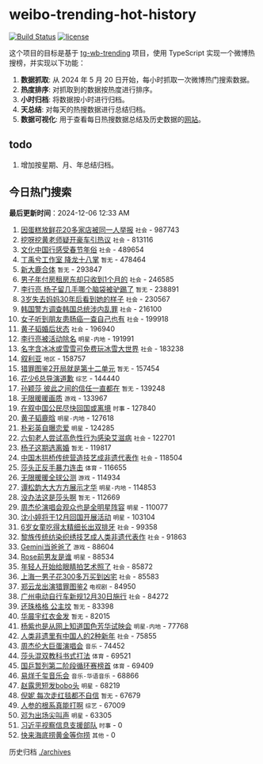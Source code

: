 # weibo-trending-hot-history

[![Build Status](https://github.com/lxw15337674/weibo-trending-hot-history/actions/workflows/nodejs.yml/badge.svg)](https://github.com/lxw15337674/weibo-trending-hot-history/actions)
[![license](https://img.shields.io/github/license/lxw15337674/weibo-trending-hot-history)](https://github.com/lxw15337674/weibo-trending-hot-history/blob/master/LICENSE)


这个项目的目标是基于 [tg-wb-trending](https://github.com/xiadd/tg-wb-trending) 项目，使用 TypeScript 实现一个微博热搜榜，并实现以下功能：

1. **数据抓取**: 从 2024 年 5 月 20 日开始，每小时抓取一次微博热门搜索数据。
2. **热度排序**: 对抓取到的数据按热度进行排序。
3. **小时归档**: 将数据按小时进行归档。
4. **天总结**: 对每天的热搜数据进行总结归档。
5. **数据可视化**: 用于查看每日热搜数据总结及历史数据的[网站](https://weibo-trending-hot-history.vercel.app/)。

## todo

1. 增加按星期、月、年总结归档。



## 今日热门搜索
































































































































































































































































































































































































































































































































































































































































































































































































































































































































































































































































































































































































































































































































































































































































































































































































































































































































































































































































































































































































































































































































































































































































































































































































































































































































































































































































































































































































































































































































































































































































































































































































































































































































































































































































































































































































































































































































































































































































































































































































































































































































































































































































































































































































































































































































































































































































































<!-- BEGIN -->

**最后更新时间**：2024-12-06 12:33 AM
1. [因蛋糕放鲜花20多家店被同一人举报](https://m.weibo.cn/search?containerid=100103type%3D1%26t%3D10%26q%3D%23%E5%9B%A0%E8%9B%8B%E7%B3%95%E6%94%BE%E9%B2%9C%E8%8A%B120%E5%A4%9A%E5%AE%B6%E5%BA%97%E8%A2%AB%E5%90%8C%E4%B8%80%E4%BA%BA%E4%B8%BE%E6%8A%A5%23&stream_entry_id=31&isnewpage=1&extparam=seat%3D1%26filter_type%3Drealtimehot%26dgr%3D0%26c_type%3D31%26pos%3D0%26cate%3D5001%26q%3D%2523%25E5%259B%25A0%25E8%259B%258B%25E7%25B3%2595%25E6%2594%25BE%25E9%25B2%259C%25E8%258A%25B120%25E5%25A4%259A%25E5%25AE%25B6%25E5%25BA%2597%25E8%25A2%25AB%25E5%2590%258C%25E4%25B8%2580%25E4%25BA%25BA%25E4%25B8%25BE%25E6%258A%25A5%2523%26realpos%3D1%26stream_entry_id%3D31%26band_rank%3D1%26lcate%3D5001%26flag%3D1%26display_time%3D1733416388%26pre_seqid%3D173341638870800570103) `社会` - 987743
2. [挖呀挖黄老师疑开豪车引热议](https://m.weibo.cn/search?containerid=100103type%3D1%26t%3D10%26q%3D%23%E6%8C%96%E5%91%80%E6%8C%96%E9%BB%84%E8%80%81%E5%B8%88%E7%96%91%E5%BC%80%E8%B1%AA%E8%BD%A6%E5%BC%95%E7%83%AD%E8%AE%AE%23&stream_entry_id=31&isnewpage=1&extparam=seat%3D1%26filter_type%3Drealtimehot%26dgr%3D0%26c_type%3D31%26pos%3D1%26cate%3D5001%26q%3D%2523%25E6%258C%2596%25E5%2591%2580%25E6%258C%2596%25E9%25BB%2584%25E8%2580%2581%25E5%25B8%2588%25E7%2596%2591%25E5%25BC%2580%25E8%25B1%25AA%25E8%25BD%25A6%25E5%25BC%2595%25E7%2583%25AD%25E8%25AE%25AE%2523%26realpos%3D2%26stream_entry_id%3D31%26band_rank%3D2%26lcate%3D5001%26flag%3D2%26display_time%3D1733416388%26pre_seqid%3D173341638870800570103) `社会` - 813116
3. [文化中国行感受春节年俗](https://m.weibo.cn/search?containerid=100103type%3D1%26t%3D10%26q%3D%23%E6%96%87%E5%8C%96%E4%B8%AD%E5%9B%BD%E8%A1%8C%E6%84%9F%E5%8F%97%E6%98%A5%E8%8A%82%E5%B9%B4%E4%BF%97%23&stream_entry_id=31&isnewpage=1&extparam=seat%3D1%26filter_type%3Drealtimehot%26dgr%3D0%26c_type%3D31%26pos%3D2%26cate%3D5001%26q%3D%2523%25E6%2596%2587%25E5%258C%2596%25E4%25B8%25AD%25E5%259B%25BD%25E8%25A1%258C%25E6%2584%259F%25E5%258F%2597%25E6%2598%25A5%25E8%258A%2582%25E5%25B9%25B4%25E4%25BF%2597%2523%26realpos%3D3%26stream_entry_id%3D31%26band_rank%3D3%26lcate%3D5001%26flag%3D0%26display_time%3D1733416388%26pre_seqid%3D173341638870800570103) `社会` - 489654
4. [丁禹兮工作室 降龙十八掌](https://m.weibo.cn/search?containerid=100103type%3D1%26t%3D10%26q%3D%E4%B8%81%E7%A6%B9%E5%85%AE%E5%B7%A5%E4%BD%9C%E5%AE%A4+%E9%99%8D%E9%BE%99%E5%8D%81%E5%85%AB%E6%8E%8C&stream_entry_id=31&isnewpage=1&extparam=seat%3D1%26filter_type%3Drealtimehot%26dgr%3D0%26c_type%3D31%26pos%3D3%26cate%3D5001%26q%3D%25E4%25B8%2581%25E7%25A6%25B9%25E5%2585%25AE%25E5%25B7%25A5%25E4%25BD%259C%25E5%25AE%25A4%2520%25E9%2599%258D%25E9%25BE%2599%25E5%258D%2581%25E5%2585%25AB%25E6%258E%258C%26realpos%3D4%26stream_entry_id%3D31%26band_rank%3D4%26lcate%3D5001%26flag%3D1%26display_time%3D1733416388%26pre_seqid%3D173341638870800570103) `暂无` - 478464
5. [新大鹿合体](https://m.weibo.cn/search?containerid=100103type%3D1%26t%3D10%26q%3D%E6%96%B0%E5%A4%A7%E9%B9%BF%E5%90%88%E4%BD%93&stream_entry_id=31&isnewpage=1&extparam=seat%3D1%26filter_type%3Drealtimehot%26dgr%3D0%26c_type%3D31%26pos%3D4%26cate%3D5001%26q%3D%25E6%2596%25B0%25E5%25A4%25A7%25E9%25B9%25BF%25E5%2590%2588%25E4%25BD%2593%26realpos%3D5%26stream_entry_id%3D31%26band_rank%3D5%26lcate%3D5001%26flag%3D2%26display_time%3D1733416388%26pre_seqid%3D173341638870800570103) `暂无` - 293847
6. [男子年付房租房东却只收到1个月的](https://m.weibo.cn/search?containerid=100103type%3D1%26t%3D10%26q%3D%23%E7%94%B7%E5%AD%90%E5%B9%B4%E4%BB%98%E6%88%BF%E7%A7%9F%E6%88%BF%E4%B8%9C%E5%8D%B4%E5%8F%AA%E6%94%B6%E5%88%B01%E4%B8%AA%E6%9C%88%E7%9A%84%23&stream_entry_id=31&isnewpage=1&extparam=seat%3D1%26filter_type%3Drealtimehot%26dgr%3D0%26c_type%3D31%26pos%3D5%26cate%3D5001%26q%3D%2523%25E7%2594%25B7%25E5%25AD%2590%25E5%25B9%25B4%25E4%25BB%2598%25E6%2588%25BF%25E7%25A7%259F%25E6%2588%25BF%25E4%25B8%259C%25E5%258D%25B4%25E5%258F%25AA%25E6%2594%25B6%25E5%2588%25B01%25E4%25B8%25AA%25E6%259C%2588%25E7%259A%2584%2523%26realpos%3D6%26stream_entry_id%3D31%26band_rank%3D6%26lcate%3D5001%26flag%3D0%26display_time%3D1733416388%26pre_seqid%3D173341638870800570103) `社会` - 246585
7. [李行亮 杨子留几手哪个脑袋被驴踢了](https://m.weibo.cn/search?containerid=100103type%3D1%26t%3D10%26q%3D%E6%9D%8E%E8%A1%8C%E4%BA%AE+%E6%9D%A8%E5%AD%90%E7%95%99%E5%87%A0%E6%89%8B%E5%93%AA%E4%B8%AA%E8%84%91%E8%A2%8B%E8%A2%AB%E9%A9%B4%E8%B8%A2%E4%BA%86&stream_entry_id=31&isnewpage=1&extparam=seat%3D1%26filter_type%3Drealtimehot%26dgr%3D0%26c_type%3D31%26pos%3D7%26cate%3D5001%26q%3D%25E6%259D%258E%25E8%25A1%258C%25E4%25BA%25AE%2520%25E6%259D%25A8%25E5%25AD%2590%25E7%2595%2599%25E5%2587%25A0%25E6%2589%258B%25E5%2593%25AA%25E4%25B8%25AA%25E8%2584%2591%25E8%25A2%258B%25E8%25A2%25AB%25E9%25A9%25B4%25E8%25B8%25A2%25E4%25BA%2586%26realpos%3D7%26stream_entry_id%3D31%26band_rank%3D7%26lcate%3D5001%26flag%3D0%26display_time%3D1733416388%26pre_seqid%3D173341638870800570103) `暂无` - 238891
8. [3岁失去妈妈30年后看到她的样子](https://m.weibo.cn/search?containerid=100103type%3D1%26t%3D10%26q%3D%233%E5%B2%81%E5%A4%B1%E5%8E%BB%E5%A6%88%E5%A6%8830%E5%B9%B4%E5%90%8E%E7%9C%8B%E5%88%B0%E5%A5%B9%E7%9A%84%E6%A0%B7%E5%AD%90%23&stream_entry_id=31&isnewpage=1&extparam=seat%3D1%26filter_type%3Drealtimehot%26dgr%3D0%26c_type%3D31%26pos%3D8%26cate%3D5001%26q%3D%25233%25E5%25B2%2581%25E5%25A4%25B1%25E5%258E%25BB%25E5%25A6%2588%25E5%25A6%258830%25E5%25B9%25B4%25E5%2590%258E%25E7%259C%258B%25E5%2588%25B0%25E5%25A5%25B9%25E7%259A%2584%25E6%25A0%25B7%25E5%25AD%2590%2523%26realpos%3D8%26stream_entry_id%3D31%26band_rank%3D8%26lcate%3D5001%26flag%3D32768%26display_time%3D1733416388%26pre_seqid%3D173341638870800570103) `社会` - 230567
9. [韩国警方调查韩国总统涉内乱罪](https://m.weibo.cn/search?containerid=100103type%3D1%26t%3D10%26q%3D%23%E9%9F%A9%E5%9B%BD%E8%AD%A6%E6%96%B9%E8%B0%83%E6%9F%A5%E9%9F%A9%E5%9B%BD%E6%80%BB%E7%BB%9F%E6%B6%89%E5%86%85%E4%B9%B1%E7%BD%AA%23&stream_entry_id=31&isnewpage=1&extparam=seat%3D1%26filter_type%3Drealtimehot%26dgr%3D0%26c_type%3D31%26pos%3D9%26cate%3D5001%26q%3D%2523%25E9%259F%25A9%25E5%259B%25BD%25E8%25AD%25A6%25E6%2596%25B9%25E8%25B0%2583%25E6%259F%25A5%25E9%259F%25A9%25E5%259B%25BD%25E6%2580%25BB%25E7%25BB%259F%25E6%25B6%2589%25E5%2586%2585%25E4%25B9%25B1%25E7%25BD%25AA%2523%26realpos%3D9%26stream_entry_id%3D31%26band_rank%3D9%26lcate%3D5001%26flag%3D1%26display_time%3D1733416388%26pre_seqid%3D173341638870800570103) `社会` - 216100
10. [女子听到朋友患肠癌一查自己也有](https://m.weibo.cn/search?containerid=100103type%3D1%26t%3D10%26q%3D%23%E5%A5%B3%E5%AD%90%E5%90%AC%E5%88%B0%E6%9C%8B%E5%8F%8B%E6%82%A3%E8%82%A0%E7%99%8C%E4%B8%80%E6%9F%A5%E8%87%AA%E5%B7%B1%E4%B9%9F%E6%9C%89%23&stream_entry_id=31&isnewpage=1&extparam=seat%3D1%26filter_type%3Drealtimehot%26dgr%3D0%26c_type%3D31%26pos%3D10%26cate%3D5001%26q%3D%2523%25E5%25A5%25B3%25E5%25AD%2590%25E5%2590%25AC%25E5%2588%25B0%25E6%259C%258B%25E5%258F%258B%25E6%2582%25A3%25E8%2582%25A0%25E7%2599%258C%25E4%25B8%2580%25E6%259F%25A5%25E8%2587%25AA%25E5%25B7%25B1%25E4%25B9%259F%25E6%259C%2589%2523%26realpos%3D10%26stream_entry_id%3D31%26band_rank%3D10%26lcate%3D5001%26flag%3D0%26display_time%3D1733416388%26pre_seqid%3D173341638870800570103) `社会` - 199918
11. [黄子韬婚后状态](https://m.weibo.cn/search?containerid=100103type%3D1%26t%3D10%26q%3D%23%E9%BB%84%E5%AD%90%E9%9F%AC%E5%A9%9A%E5%90%8E%E7%8A%B6%E6%80%81%23&stream_entry_id=31&isnewpage=1&extparam=seat%3D1%26filter_type%3Drealtimehot%26dgr%3D0%26c_type%3D31%26pos%3D11%26cate%3D5001%26q%3D%2523%25E9%25BB%2584%25E5%25AD%2590%25E9%259F%25AC%25E5%25A9%259A%25E5%2590%258E%25E7%258A%25B6%25E6%2580%2581%2523%26realpos%3D11%26stream_entry_id%3D31%26band_rank%3D11%26lcate%3D5001%26flag%3D2%26display_time%3D1733416388%26pre_seqid%3D173341638870800570103) `社会` - 196940
12. [李行亮被活动除名](https://m.weibo.cn/search?containerid=100103type%3D1%26t%3D10%26q%3D%23%E6%9D%8E%E8%A1%8C%E4%BA%AE%E8%A2%AB%E6%B4%BB%E5%8A%A8%E9%99%A4%E5%90%8D%23&stream_entry_id=31&isnewpage=1&extparam=seat%3D1%26filter_type%3Drealtimehot%26dgr%3D0%26c_type%3D31%26pos%3D12%26cate%3D5001%26q%3D%2523%25E6%259D%258E%25E8%25A1%258C%25E4%25BA%25AE%25E8%25A2%25AB%25E6%25B4%25BB%25E5%258A%25A8%25E9%2599%25A4%25E5%2590%258D%2523%26realpos%3D12%26stream_entry_id%3D31%26band_rank%3D12%26lcate%3D5001%26flag%3D0%26display_time%3D1733416388%26pre_seqid%3D173341638870800570103) `明星-内地` - 191991
13. [名字含冰冰或雪雪可免费玩冰雪大世界](https://m.weibo.cn/search?containerid=100103type%3D1%26t%3D10%26q%3D%23%E5%90%8D%E5%AD%97%E5%90%AB%E5%86%B0%E5%86%B0%E6%88%96%E9%9B%AA%E9%9B%AA%E5%8F%AF%E5%85%8D%E8%B4%B9%E7%8E%A9%E5%86%B0%E9%9B%AA%E5%A4%A7%E4%B8%96%E7%95%8C%23&stream_entry_id=31&isnewpage=1&extparam=seat%3D1%26filter_type%3Drealtimehot%26dgr%3D0%26c_type%3D31%26pos%3D13%26cate%3D5001%26q%3D%2523%25E5%2590%258D%25E5%25AD%2597%25E5%2590%25AB%25E5%2586%25B0%25E5%2586%25B0%25E6%2588%2596%25E9%259B%25AA%25E9%259B%25AA%25E5%258F%25AF%25E5%2585%258D%25E8%25B4%25B9%25E7%258E%25A9%25E5%2586%25B0%25E9%259B%25AA%25E5%25A4%25A7%25E4%25B8%2596%25E7%2595%258C%2523%26realpos%3D13%26stream_entry_id%3D31%26band_rank%3D13%26lcate%3D5001%26flag%3D0%26display_time%3D1733416388%26pre_seqid%3D173341638870800570103) `社会` - 183238
14. [叙利亚](https://m.weibo.cn/search?containerid=100103type%3D1%26t%3D10%26q%3D%E5%8F%99%E5%88%A9%E4%BA%9A&stream_entry_id=31&isnewpage=1&extparam=seat%3D1%26filter_type%3Drealtimehot%26dgr%3D0%26c_type%3D31%26pos%3D14%26cate%3D5001%26q%3D%25E5%258F%2599%25E5%2588%25A9%25E4%25BA%259A%26realpos%3D14%26stream_entry_id%3D31%26band_rank%3D14%26lcate%3D5001%26flag%3D0%26display_time%3D1733416388%26pre_seqid%3D173341638870800570103) `地区` - 158757
15. [猎罪图鉴2开局就是第十二单元](https://m.weibo.cn/search?containerid=100103type%3D1%26t%3D10%26q%3D%E7%8C%8E%E7%BD%AA%E5%9B%BE%E9%89%B42%E5%BC%80%E5%B1%80%E5%B0%B1%E6%98%AF%E7%AC%AC%E5%8D%81%E4%BA%8C%E5%8D%95%E5%85%83&stream_entry_id=31&isnewpage=1&extparam=seat%3D1%26filter_type%3Drealtimehot%26dgr%3D0%26c_type%3D31%26pos%3D15%26cate%3D5001%26q%3D%25E7%258C%258E%25E7%25BD%25AA%25E5%259B%25BE%25E9%2589%25B42%25E5%25BC%2580%25E5%25B1%2580%25E5%25B0%25B1%25E6%2598%25AF%25E7%25AC%25AC%25E5%258D%2581%25E4%25BA%258C%25E5%258D%2595%25E5%2585%2583%26realpos%3D15%26stream_entry_id%3D31%26band_rank%3D15%26lcate%3D5001%26flag%3D0%26display_time%3D1733416388%26pre_seqid%3D173341638870800570103) `暂无` - 157454
16. [花少6总导演道歉](https://m.weibo.cn/search?containerid=100103type%3D1%26t%3D10%26q%3D%23%E8%8A%B1%E5%B0%916%E6%80%BB%E5%AF%BC%E6%BC%94%E9%81%93%E6%AD%89%23&stream_entry_id=31&isnewpage=1&extparam=seat%3D1%26filter_type%3Drealtimehot%26dgr%3D0%26c_type%3D31%26pos%3D16%26cate%3D5001%26q%3D%2523%25E8%258A%25B1%25E5%25B0%25916%25E6%2580%25BB%25E5%25AF%25BC%25E6%25BC%2594%25E9%2581%2593%25E6%25AD%2589%2523%26realpos%3D16%26stream_entry_id%3D31%26band_rank%3D16%26lcate%3D5001%26flag%3D0%26display_time%3D1733416388%26pre_seqid%3D173341638870800570103) `综艺` - 144440
17. [孙颖莎 彼此之间的信任一直都在](https://m.weibo.cn/search?containerid=100103type%3D1%26t%3D10%26q%3D%E5%AD%99%E9%A2%96%E8%8E%8E+%E5%BD%BC%E6%AD%A4%E4%B9%8B%E9%97%B4%E7%9A%84%E4%BF%A1%E4%BB%BB%E4%B8%80%E7%9B%B4%E9%83%BD%E5%9C%A8&stream_entry_id=31&isnewpage=1&extparam=seat%3D1%26filter_type%3Drealtimehot%26dgr%3D0%26c_type%3D31%26pos%3D17%26cate%3D5001%26q%3D%25E5%25AD%2599%25E9%25A2%2596%25E8%258E%258E%2520%25E5%25BD%25BC%25E6%25AD%25A4%25E4%25B9%258B%25E9%2597%25B4%25E7%259A%2584%25E4%25BF%25A1%25E4%25BB%25BB%25E4%25B8%2580%25E7%259B%25B4%25E9%2583%25BD%25E5%259C%25A8%26realpos%3D17%26stream_entry_id%3D31%26band_rank%3D17%26lcate%3D5001%26flag%3D0%26display_time%3D1733416388%26pre_seqid%3D173341638870800570103) `暂无` - 139248
18. [无限暖暖画质](https://m.weibo.cn/search?containerid=100103type%3D1%26t%3D10%26q%3D%23%E6%97%A0%E9%99%90%E6%9A%96%E6%9A%96%E7%94%BB%E8%B4%A8%23&stream_entry_id=31&isnewpage=1&extparam=seat%3D1%26filter_type%3Drealtimehot%26dgr%3D0%26c_type%3D31%26pos%3D18%26cate%3D5001%26q%3D%2523%25E6%2597%25A0%25E9%2599%2590%25E6%259A%2596%25E6%259A%2596%25E7%2594%25BB%25E8%25B4%25A8%2523%26realpos%3D18%26stream_entry_id%3D31%26band_rank%3D18%26lcate%3D5001%26flag%3D0%26display_time%3D1733416388%26pre_seqid%3D173341638870800570103) `游戏` - 133967
19. [在叙中国公民尽快回国或离境](https://m.weibo.cn/search?containerid=100103type%3D1%26t%3D10%26q%3D%23%E5%9C%A8%E5%8F%99%E4%B8%AD%E5%9B%BD%E5%85%AC%E6%B0%91%E5%B0%BD%E5%BF%AB%E5%9B%9E%E5%9B%BD%E6%88%96%E7%A6%BB%E5%A2%83%23&stream_entry_id=31&isnewpage=1&extparam=seat%3D1%26filter_type%3Drealtimehot%26dgr%3D0%26c_type%3D31%26pos%3D19%26cate%3D5001%26q%3D%2523%25E5%259C%25A8%25E5%258F%2599%25E4%25B8%25AD%25E5%259B%25BD%25E5%2585%25AC%25E6%25B0%2591%25E5%25B0%25BD%25E5%25BF%25AB%25E5%259B%259E%25E5%259B%25BD%25E6%2588%2596%25E7%25A6%25BB%25E5%25A2%2583%2523%26realpos%3D19%26stream_entry_id%3D31%26band_rank%3D19%26lcate%3D5001%26flag%3D0%26display_time%3D1733416388%26pre_seqid%3D173341638870800570103) `时事` - 127840
20. [黄子韬鹿晗](https://m.weibo.cn/search?containerid=100103type%3D1%26t%3D10%26q%3D%E9%BB%84%E5%AD%90%E9%9F%AC%E9%B9%BF%E6%99%97&stream_entry_id=31&isnewpage=1&extparam=seat%3D1%26filter_type%3Drealtimehot%26dgr%3D0%26c_type%3D31%26pos%3D20%26cate%3D5001%26q%3D%25E9%25BB%2584%25E5%25AD%2590%25E9%259F%25AC%25E9%25B9%25BF%25E6%2599%2597%26realpos%3D20%26stream_entry_id%3D31%26band_rank%3D20%26lcate%3D5001%26flag%3D1%26display_time%3D1733416388%26pre_seqid%3D173341638870800570103) `明星-内地` - 127618
21. [朴彩英自曝恋爱](https://m.weibo.cn/search?containerid=100103type%3D1%26t%3D10%26q%3D%23%E6%9C%B4%E5%BD%A9%E8%8B%B1%E8%87%AA%E6%9B%9D%E6%81%8B%E7%88%B1%23&stream_entry_id=31&isnewpage=1&extparam=seat%3D1%26filter_type%3Drealtimehot%26dgr%3D0%26c_type%3D31%26pos%3D21%26cate%3D5001%26q%3D%2523%25E6%259C%25B4%25E5%25BD%25A9%25E8%258B%25B1%25E8%2587%25AA%25E6%259B%259D%25E6%2581%258B%25E7%2588%25B1%2523%26realpos%3D21%26stream_entry_id%3D31%26band_rank%3D21%26lcate%3D5001%26flag%3D2%26display_time%3D1733416388%26pre_seqid%3D173341638870800570103) `明星` - 124285
22. [六旬老人尝试高危性行为感染艾滋病](https://m.weibo.cn/search?containerid=100103type%3D1%26t%3D10%26q%3D%23%E5%85%AD%E6%97%AC%E8%80%81%E4%BA%BA%E5%B0%9D%E8%AF%95%E9%AB%98%E5%8D%B1%E6%80%A7%E8%A1%8C%E4%B8%BA%E6%84%9F%E6%9F%93%E8%89%BE%E6%BB%8B%E7%97%85%23&stream_entry_id=31&isnewpage=1&extparam=seat%3D1%26filter_type%3Drealtimehot%26dgr%3D0%26c_type%3D31%26pos%3D22%26cate%3D5001%26q%3D%2523%25E5%2585%25AD%25E6%2597%25AC%25E8%2580%2581%25E4%25BA%25BA%25E5%25B0%259D%25E8%25AF%2595%25E9%25AB%2598%25E5%258D%25B1%25E6%2580%25A7%25E8%25A1%258C%25E4%25B8%25BA%25E6%2584%259F%25E6%259F%2593%25E8%2589%25BE%25E6%25BB%258B%25E7%2597%2585%2523%26realpos%3D22%26stream_entry_id%3D31%26band_rank%3D22%26lcate%3D5001%26flag%3D0%26display_time%3D1733416388%26pre_seqid%3D173341638870800570103) `社会` - 122701
23. [杨子这期选离婚](https://m.weibo.cn/search?containerid=100103type%3D1%26t%3D10%26q%3D%E6%9D%A8%E5%AD%90%E8%BF%99%E6%9C%9F%E9%80%89%E7%A6%BB%E5%A9%9A&stream_entry_id=31&isnewpage=1&extparam=seat%3D1%26filter_type%3Drealtimehot%26dgr%3D0%26c_type%3D31%26pos%3D23%26cate%3D5001%26q%3D%25E6%259D%25A8%25E5%25AD%2590%25E8%25BF%2599%25E6%259C%259F%25E9%2580%2589%25E7%25A6%25BB%25E5%25A9%259A%26realpos%3D23%26stream_entry_id%3D31%26band_rank%3D23%26lcate%3D5001%26flag%3D0%26display_time%3D1733416388%26pre_seqid%3D173341638870800570103) `暂无` - 119817
24. [中国木拱桥传统营造技艺成非遗代表作](https://m.weibo.cn/search?containerid=100103type%3D1%26t%3D10%26q%3D%23%E4%B8%AD%E5%9B%BD%E6%9C%A8%E6%8B%B1%E6%A1%A5%E4%BC%A0%E7%BB%9F%E8%90%A5%E9%80%A0%E6%8A%80%E8%89%BA%E6%88%90%E9%9D%9E%E9%81%97%E4%BB%A3%E8%A1%A8%E4%BD%9C%23&stream_entry_id=31&isnewpage=1&extparam=seat%3D1%26filter_type%3Drealtimehot%26dgr%3D0%26c_type%3D31%26pos%3D24%26cate%3D5001%26q%3D%2523%25E4%25B8%25AD%25E5%259B%25BD%25E6%259C%25A8%25E6%258B%25B1%25E6%25A1%25A5%25E4%25BC%25A0%25E7%25BB%259F%25E8%2590%25A5%25E9%2580%25A0%25E6%258A%2580%25E8%2589%25BA%25E6%2588%2590%25E9%259D%259E%25E9%2581%2597%25E4%25BB%25A3%25E8%25A1%25A8%25E4%25BD%259C%2523%26realpos%3D24%26stream_entry_id%3D31%26band_rank%3D24%26lcate%3D5001%26flag%3D1%26display_time%3D1733416388%26pre_seqid%3D173341638870800570103) `社会` - 118504
25. [莎头正反手暴力连击](https://m.weibo.cn/search?containerid=100103type%3D1%26t%3D10%26q%3D%23%E8%8E%8E%E5%A4%B4%E6%AD%A3%E5%8F%8D%E6%89%8B%E6%9A%B4%E5%8A%9B%E8%BF%9E%E5%87%BB%23&stream_entry_id=31&isnewpage=1&extparam=seat%3D1%26filter_type%3Drealtimehot%26dgr%3D0%26c_type%3D31%26pos%3D25%26cate%3D5001%26q%3D%2523%25E8%258E%258E%25E5%25A4%25B4%25E6%25AD%25A3%25E5%258F%258D%25E6%2589%258B%25E6%259A%25B4%25E5%258A%259B%25E8%25BF%259E%25E5%2587%25BB%2523%26realpos%3D25%26stream_entry_id%3D31%26band_rank%3D25%26lcate%3D5001%26flag%3D1%26display_time%3D1733416388%26pre_seqid%3D173341638870800570103) `体育` - 116655
26. [无限暖暖全球公测](https://m.weibo.cn/search?containerid=100103type%3D1%26t%3D10%26q%3D%23%E6%97%A0%E9%99%90%E6%9A%96%E6%9A%96%E5%85%A8%E7%90%83%E5%85%AC%E6%B5%8B%23&stream_entry_id=31&isnewpage=1&extparam=seat%3D1%26filter_type%3Drealtimehot%26dgr%3D0%26c_type%3D31%26pos%3D26%26cate%3D5001%26q%3D%2523%25E6%2597%25A0%25E9%2599%2590%25E6%259A%2596%25E6%259A%2596%25E5%2585%25A8%25E7%2590%2583%25E5%2585%25AC%25E6%25B5%258B%2523%26realpos%3D26%26stream_entry_id%3D31%26band_rank%3D26%26lcate%3D5001%26flag%3D0%26display_time%3D1733416388%26pre_seqid%3D173341638870800570103) `游戏` - 114934
27. [谭松韵大大方方展示才华](https://m.weibo.cn/search?containerid=100103type%3D1%26t%3D10%26q%3D%23%E8%B0%AD%E6%9D%BE%E9%9F%B5%E5%A4%A7%E5%A4%A7%E6%96%B9%E6%96%B9%E5%B1%95%E7%A4%BA%E6%89%8D%E5%8D%8E%23&stream_entry_id=31&isnewpage=1&extparam=seat%3D1%26filter_type%3Drealtimehot%26dgr%3D0%26c_type%3D31%26pos%3D27%26cate%3D5001%26q%3D%2523%25E8%25B0%25AD%25E6%259D%25BE%25E9%259F%25B5%25E5%25A4%25A7%25E5%25A4%25A7%25E6%2596%25B9%25E6%2596%25B9%25E5%25B1%2595%25E7%25A4%25BA%25E6%2589%258D%25E5%258D%258E%2523%26realpos%3D27%26stream_entry_id%3D31%26band_rank%3D27%26lcate%3D5001%26flag%3D1%26display_time%3D1733416388%26pre_seqid%3D173341638870800570103) `明星-内地` - 114853
28. [没办法这是莎头啊](https://m.weibo.cn/search?containerid=100103type%3D1%26t%3D10%26q%3D%E6%B2%A1%E5%8A%9E%E6%B3%95%E8%BF%99%E6%98%AF%E8%8E%8E%E5%A4%B4%E5%95%8A&stream_entry_id=31&isnewpage=1&extparam=seat%3D1%26filter_type%3Drealtimehot%26dgr%3D0%26c_type%3D31%26pos%3D28%26cate%3D5001%26q%3D%25E6%25B2%25A1%25E5%258A%259E%25E6%25B3%2595%25E8%25BF%2599%25E6%2598%25AF%25E8%258E%258E%25E5%25A4%25B4%25E5%2595%258A%26realpos%3D28%26stream_entry_id%3D31%26band_rank%3D28%26lcate%3D5001%26flag%3D0%26display_time%3D1733416388%26pre_seqid%3D173341638870800570103) `暂无` - 112669
29. [周杰伦演唱会观众也是全明星阵容](https://m.weibo.cn/search?containerid=100103type%3D1%26t%3D10%26q%3D%23%E5%91%A8%E6%9D%B0%E4%BC%A6%E6%BC%94%E5%94%B1%E4%BC%9A%E8%A7%82%E4%BC%97%E4%B9%9F%E6%98%AF%E5%85%A8%E6%98%8E%E6%98%9F%E9%98%B5%E5%AE%B9%23&stream_entry_id=31&isnewpage=1&extparam=seat%3D1%26filter_type%3Drealtimehot%26dgr%3D0%26c_type%3D31%26pos%3D29%26cate%3D5001%26q%3D%2523%25E5%2591%25A8%25E6%259D%25B0%25E4%25BC%25A6%25E6%25BC%2594%25E5%2594%25B1%25E4%25BC%259A%25E8%25A7%2582%25E4%25BC%2597%25E4%25B9%259F%25E6%2598%25AF%25E5%2585%25A8%25E6%2598%258E%25E6%2598%259F%25E9%2598%25B5%25E5%25AE%25B9%2523%26realpos%3D29%26stream_entry_id%3D31%26band_rank%3D29%26lcate%3D5001%26flag%3D1%26display_time%3D1733416388%26pre_seqid%3D173341638870800570103) `明星` - 110077
30. [沈小婷将于12月回国开展活动](https://m.weibo.cn/search?containerid=100103type%3D1%26t%3D10%26q%3D%23%E6%B2%88%E5%B0%8F%E5%A9%B7%E5%B0%86%E4%BA%8E12%E6%9C%88%E5%9B%9E%E5%9B%BD%E5%BC%80%E5%B1%95%E6%B4%BB%E5%8A%A8%23&stream_entry_id=31&isnewpage=1&extparam=seat%3D1%26filter_type%3Drealtimehot%26dgr%3D0%26c_type%3D31%26pos%3D30%26cate%3D5001%26q%3D%2523%25E6%25B2%2588%25E5%25B0%258F%25E5%25A9%25B7%25E5%25B0%2586%25E4%25BA%258E12%25E6%259C%2588%25E5%259B%259E%25E5%259B%25BD%25E5%25BC%2580%25E5%25B1%2595%25E6%25B4%25BB%25E5%258A%25A8%2523%26realpos%3D30%26stream_entry_id%3D31%26band_rank%3D30%26lcate%3D5001%26flag%3D0%26display_time%3D1733416388%26pre_seqid%3D173341638870800570103) `明星` - 103104
31. [6岁女童吃得太精细长出双排牙](https://m.weibo.cn/search?containerid=100103type%3D1%26t%3D10%26q%3D%236%E5%B2%81%E5%A5%B3%E7%AB%A5%E5%90%83%E5%BE%97%E5%A4%AA%E7%B2%BE%E7%BB%86%E9%95%BF%E5%87%BA%E5%8F%8C%E6%8E%92%E7%89%99%23&stream_entry_id=31&isnewpage=1&extparam=seat%3D1%26filter_type%3Drealtimehot%26dgr%3D0%26c_type%3D31%26pos%3D31%26cate%3D5001%26q%3D%25236%25E5%25B2%2581%25E5%25A5%25B3%25E7%25AB%25A5%25E5%2590%2583%25E5%25BE%2597%25E5%25A4%25AA%25E7%25B2%25BE%25E7%25BB%2586%25E9%2595%25BF%25E5%2587%25BA%25E5%258F%258C%25E6%258E%2592%25E7%2589%2599%2523%26realpos%3D31%26stream_entry_id%3D31%26band_rank%3D31%26lcate%3D5001%26flag%3D0%26display_time%3D1733416388%26pre_seqid%3D173341638870800570103) `社会` - 99358
32. [黎族传统纺染织绣技艺成人类非遗代表作](https://m.weibo.cn/search?containerid=100103type%3D1%26t%3D10%26q%3D%23%E9%BB%8E%E6%97%8F%E4%BC%A0%E7%BB%9F%E7%BA%BA%E6%9F%93%E7%BB%87%E7%BB%A3%E6%8A%80%E8%89%BA%E6%88%90%E4%BA%BA%E7%B1%BB%E9%9D%9E%E9%81%97%E4%BB%A3%E8%A1%A8%E4%BD%9C%23&stream_entry_id=31&isnewpage=1&extparam=seat%3D1%26filter_type%3Drealtimehot%26dgr%3D0%26c_type%3D31%26pos%3D32%26cate%3D5001%26q%3D%2523%25E9%25BB%258E%25E6%2597%258F%25E4%25BC%25A0%25E7%25BB%259F%25E7%25BA%25BA%25E6%259F%2593%25E7%25BB%2587%25E7%25BB%25A3%25E6%258A%2580%25E8%2589%25BA%25E6%2588%2590%25E4%25BA%25BA%25E7%25B1%25BB%25E9%259D%259E%25E9%2581%2597%25E4%25BB%25A3%25E8%25A1%25A8%25E4%25BD%259C%2523%26realpos%3D32%26stream_entry_id%3D31%26band_rank%3D32%26lcate%3D5001%26flag%3D1%26display_time%3D1733416388%26pre_seqid%3D173341638870800570103) `社会` - 91863
33. [Gemini当爸爸了](https://m.weibo.cn/search?containerid=100103type%3D1%26t%3D10%26q%3D%23Gemini%E5%BD%93%E7%88%B8%E7%88%B8%E4%BA%86%23&stream_entry_id=31&isnewpage=1&extparam=seat%3D1%26filter_type%3Drealtimehot%26dgr%3D0%26c_type%3D31%26pos%3D33%26cate%3D5001%26q%3D%2523Gemini%25E5%25BD%2593%25E7%2588%25B8%25E7%2588%25B8%25E4%25BA%2586%2523%26realpos%3D33%26stream_entry_id%3D31%26band_rank%3D33%26lcate%3D5001%26flag%3D0%26display_time%3D1733416388%26pre_seqid%3D173341638870800570103) `游戏` - 88604
34. [Rose前男友是谁](https://m.weibo.cn/search?containerid=100103type%3D1%26t%3D10%26q%3D%23Rose%E5%89%8D%E7%94%B7%E5%8F%8B%E6%98%AF%E8%B0%81%23&stream_entry_id=31&isnewpage=1&extparam=seat%3D1%26filter_type%3Drealtimehot%26dgr%3D0%26c_type%3D31%26pos%3D34%26cate%3D5001%26q%3D%2523Rose%25E5%2589%258D%25E7%2594%25B7%25E5%258F%258B%25E6%2598%25AF%25E8%25B0%2581%2523%26realpos%3D34%26stream_entry_id%3D31%26band_rank%3D34%26lcate%3D5001%26flag%3D0%26display_time%3D1733416388%26pre_seqid%3D173341638870800570103) `明星` - 88534
35. [年轻人开始给眼睛拍艺术照了](https://m.weibo.cn/search?containerid=100103type%3D1%26t%3D10%26q%3D%23%E5%B9%B4%E8%BD%BB%E4%BA%BA%E5%BC%80%E5%A7%8B%E7%BB%99%E7%9C%BC%E7%9D%9B%E6%8B%8D%E8%89%BA%E6%9C%AF%E7%85%A7%E4%BA%86%23&stream_entry_id=31&isnewpage=1&extparam=seat%3D1%26filter_type%3Drealtimehot%26dgr%3D0%26c_type%3D31%26pos%3D35%26cate%3D5001%26q%3D%2523%25E5%25B9%25B4%25E8%25BD%25BB%25E4%25BA%25BA%25E5%25BC%2580%25E5%25A7%258B%25E7%25BB%2599%25E7%259C%25BC%25E7%259D%259B%25E6%258B%258D%25E8%2589%25BA%25E6%259C%25AF%25E7%2585%25A7%25E4%25BA%2586%2523%26realpos%3D35%26stream_entry_id%3D31%26band_rank%3D35%26lcate%3D5001%26flag%3D0%26display_time%3D1733416388%26pre_seqid%3D173341638870800570103) `社会` - 85872
36. [上海一男子花300多万买到凶宅](https://m.weibo.cn/search?containerid=100103type%3D1%26t%3D10%26q%3D%23%E4%B8%8A%E6%B5%B7%E4%B8%80%E7%94%B7%E5%AD%90%E8%8A%B1300%E5%A4%9A%E4%B8%87%E4%B9%B0%E5%88%B0%E5%87%B6%E5%AE%85%23&stream_entry_id=31&isnewpage=1&extparam=seat%3D1%26filter_type%3Drealtimehot%26dgr%3D0%26c_type%3D31%26pos%3D36%26cate%3D5001%26q%3D%2523%25E4%25B8%258A%25E6%25B5%25B7%25E4%25B8%2580%25E7%2594%25B7%25E5%25AD%2590%25E8%258A%25B1300%25E5%25A4%259A%25E4%25B8%2587%25E4%25B9%25B0%25E5%2588%25B0%25E5%2587%25B6%25E5%25AE%2585%2523%26realpos%3D36%26stream_entry_id%3D31%26band_rank%3D36%26lcate%3D5001%26flag%3D0%26display_time%3D1733416388%26pre_seqid%3D173341638870800570103) `社会` - 85583
37. [郑云龙出演猎罪图鉴2](https://m.weibo.cn/search?containerid=100103type%3D1%26t%3D10%26q%3D%23%E9%83%91%E4%BA%91%E9%BE%99%E5%87%BA%E6%BC%94%E7%8C%8E%E7%BD%AA%E5%9B%BE%E9%89%B42%23&stream_entry_id=31&isnewpage=1&extparam=seat%3D1%26filter_type%3Drealtimehot%26dgr%3D0%26c_type%3D31%26pos%3D37%26cate%3D5001%26q%3D%2523%25E9%2583%2591%25E4%25BA%2591%25E9%25BE%2599%25E5%2587%25BA%25E6%25BC%2594%25E7%258C%258E%25E7%25BD%25AA%25E5%259B%25BE%25E9%2589%25B42%2523%26realpos%3D37%26stream_entry_id%3D31%26band_rank%3D37%26lcate%3D5001%26flag%3D1%26display_time%3D1733416388%26pre_seqid%3D173341638870800570103) `电视剧` - 84950
38. [广州电动自行车新规12月30日施行](https://m.weibo.cn/search?containerid=100103type%3D1%26t%3D10%26q%3D%23%E5%B9%BF%E5%B7%9E%E7%94%B5%E5%8A%A8%E8%87%AA%E8%A1%8C%E8%BD%A6%E6%96%B0%E8%A7%8412%E6%9C%8830%E6%97%A5%E6%96%BD%E8%A1%8C%23&stream_entry_id=31&isnewpage=1&extparam=seat%3D1%26filter_type%3Drealtimehot%26dgr%3D0%26c_type%3D31%26pos%3D38%26cate%3D5001%26q%3D%2523%25E5%25B9%25BF%25E5%25B7%259E%25E7%2594%25B5%25E5%258A%25A8%25E8%2587%25AA%25E8%25A1%258C%25E8%25BD%25A6%25E6%2596%25B0%25E8%25A7%258412%25E6%259C%258830%25E6%2597%25A5%25E6%2596%25BD%25E8%25A1%258C%2523%26realpos%3D38%26stream_entry_id%3D31%26band_rank%3D38%26lcate%3D5001%26flag%3D1%26display_time%3D1733416388%26pre_seqid%3D173341638870800570103) `社会` - 84272
39. [还珠格格 公主坟](https://m.weibo.cn/search?containerid=100103type%3D1%26t%3D10%26q%3D%E8%BF%98%E7%8F%A0%E6%A0%BC%E6%A0%BC+%E5%85%AC%E4%B8%BB%E5%9D%9F&stream_entry_id=31&isnewpage=1&extparam=seat%3D1%26filter_type%3Drealtimehot%26dgr%3D0%26c_type%3D31%26pos%3D39%26cate%3D5001%26q%3D%25E8%25BF%2598%25E7%258F%25A0%25E6%25A0%25BC%25E6%25A0%25BC%2520%25E5%2585%25AC%25E4%25B8%25BB%25E5%259D%259F%26realpos%3D39%26stream_entry_id%3D31%26band_rank%3D39%26lcate%3D5001%26flag%3D0%26display_time%3D1733416388%26pre_seqid%3D173341638870800570103) `暂无` - 83398
40. [华晨宇红衣金发](https://m.weibo.cn/search?containerid=100103type%3D1%26t%3D10%26q%3D%E5%8D%8E%E6%99%A8%E5%AE%87%E7%BA%A2%E8%A1%A3%E9%87%91%E5%8F%91&stream_entry_id=31&isnewpage=1&extparam=seat%3D1%26filter_type%3Drealtimehot%26dgr%3D0%26c_type%3D31%26pos%3D40%26cate%3D5001%26q%3D%25E5%258D%258E%25E6%2599%25A8%25E5%25AE%2587%25E7%25BA%25A2%25E8%25A1%25A3%25E9%2587%2591%25E5%258F%2591%26realpos%3D40%26stream_entry_id%3D31%26band_rank%3D40%26lcate%3D5001%26flag%3D1%26display_time%3D1733416388%26pre_seqid%3D173341638870800570103) `暂无` - 82015
41. [杨紫也是从网上知道国色芳华试映会](https://m.weibo.cn/search?containerid=100103type%3D1%26t%3D10%26q%3D%23%E6%9D%A8%E7%B4%AB%E4%B9%9F%E6%98%AF%E4%BB%8E%E7%BD%91%E4%B8%8A%E7%9F%A5%E9%81%93%E5%9B%BD%E8%89%B2%E8%8A%B3%E5%8D%8E%E8%AF%95%E6%98%A0%E4%BC%9A%23&stream_entry_id=31&isnewpage=1&extparam=seat%3D1%26filter_type%3Drealtimehot%26dgr%3D0%26c_type%3D31%26pos%3D41%26cate%3D5001%26q%3D%2523%25E6%259D%25A8%25E7%25B4%25AB%25E4%25B9%259F%25E6%2598%25AF%25E4%25BB%258E%25E7%25BD%2591%25E4%25B8%258A%25E7%259F%25A5%25E9%2581%2593%25E5%259B%25BD%25E8%2589%25B2%25E8%258A%25B3%25E5%258D%258E%25E8%25AF%2595%25E6%2598%25A0%25E4%25BC%259A%2523%26realpos%3D41%26stream_entry_id%3D31%26band_rank%3D41%26lcate%3D5001%26flag%3D0%26display_time%3D1733416388%26pre_seqid%3D173341638870800570103) `明星-内地` - 77768
42. [人类非遗里有中国人的2种新年](https://m.weibo.cn/search?containerid=100103type%3D1%26t%3D10%26q%3D%23%E4%BA%BA%E7%B1%BB%E9%9D%9E%E9%81%97%E9%87%8C%E6%9C%89%E4%B8%AD%E5%9B%BD%E4%BA%BA%E7%9A%842%E7%A7%8D%E6%96%B0%E5%B9%B4%23&stream_entry_id=31&isnewpage=1&extparam=seat%3D1%26filter_type%3Drealtimehot%26dgr%3D0%26c_type%3D31%26pos%3D42%26cate%3D5001%26q%3D%2523%25E4%25BA%25BA%25E7%25B1%25BB%25E9%259D%259E%25E9%2581%2597%25E9%2587%258C%25E6%259C%2589%25E4%25B8%25AD%25E5%259B%25BD%25E4%25BA%25BA%25E7%259A%25842%25E7%25A7%258D%25E6%2596%25B0%25E5%25B9%25B4%2523%26realpos%3D42%26stream_entry_id%3D31%26band_rank%3D42%26lcate%3D5001%26flag%3D1%26display_time%3D1733416388%26pre_seqid%3D173341638870800570103) `社会` - 75855
43. [周杰伦大巨蛋演唱会](https://m.weibo.cn/search?containerid=100103type%3D1%26t%3D10%26q%3D%23%E5%91%A8%E6%9D%B0%E4%BC%A6%E5%A4%A7%E5%B7%A8%E8%9B%8B%E6%BC%94%E5%94%B1%E4%BC%9A%23&stream_entry_id=31&isnewpage=1&extparam=seat%3D1%26filter_type%3Drealtimehot%26dgr%3D0%26c_type%3D31%26pos%3D43%26cate%3D5001%26q%3D%2523%25E5%2591%25A8%25E6%259D%25B0%25E4%25BC%25A6%25E5%25A4%25A7%25E5%25B7%25A8%25E8%259B%258B%25E6%25BC%2594%25E5%2594%25B1%25E4%25BC%259A%2523%26realpos%3D43%26stream_entry_id%3D31%26band_rank%3D43%26lcate%3D5001%26flag%3D0%26display_time%3D1733416388%26pre_seqid%3D173341638870800570103) `音乐` - 74452
44. [莎头混双教科书式打法](https://m.weibo.cn/search?containerid=100103type%3D1%26t%3D10%26q%3D%23%E8%8E%8E%E5%A4%B4%E6%B7%B7%E5%8F%8C%E6%95%99%E7%A7%91%E4%B9%A6%E5%BC%8F%E6%89%93%E6%B3%95%23&stream_entry_id=31&isnewpage=1&extparam=seat%3D1%26filter_type%3Drealtimehot%26dgr%3D0%26c_type%3D31%26pos%3D44%26cate%3D5001%26q%3D%2523%25E8%258E%258E%25E5%25A4%25B4%25E6%25B7%25B7%25E5%258F%258C%25E6%2595%2599%25E7%25A7%2591%25E4%25B9%25A6%25E5%25BC%258F%25E6%2589%2593%25E6%25B3%2595%2523%26realpos%3D44%26stream_entry_id%3D31%26band_rank%3D44%26lcate%3D5001%26flag%3D0%26display_time%3D1733416388%26pre_seqid%3D173341638870800570103) `体育` - 69521
45. [国乒暂列第二阶段循环赛榜首](https://m.weibo.cn/search?containerid=100103type%3D1%26t%3D10%26q%3D%23%E5%9B%BD%E4%B9%92%E6%9A%82%E5%88%97%E7%AC%AC%E4%BA%8C%E9%98%B6%E6%AE%B5%E5%BE%AA%E7%8E%AF%E8%B5%9B%E6%A6%9C%E9%A6%96%23&stream_entry_id=31&isnewpage=1&extparam=seat%3D1%26filter_type%3Drealtimehot%26dgr%3D0%26c_type%3D31%26pos%3D45%26cate%3D5001%26q%3D%2523%25E5%259B%25BD%25E4%25B9%2592%25E6%259A%2582%25E5%2588%2597%25E7%25AC%25AC%25E4%25BA%258C%25E9%2598%25B6%25E6%25AE%25B5%25E5%25BE%25AA%25E7%258E%25AF%25E8%25B5%259B%25E6%25A6%259C%25E9%25A6%2596%2523%26realpos%3D45%26stream_entry_id%3D31%26band_rank%3D45%26lcate%3D5001%26flag%3D1%26display_time%3D1733416388%26pre_seqid%3D173341638870800570103) `体育` - 69409
46. [易烊千玺音乐会](https://m.weibo.cn/search?containerid=100103type%3D1%26t%3D10%26q%3D%E6%98%93%E7%83%8A%E5%8D%83%E7%8E%BA%E9%9F%B3%E4%B9%90%E4%BC%9A&stream_entry_id=31&isnewpage=1&extparam=seat%3D1%26filter_type%3Drealtimehot%26dgr%3D0%26c_type%3D31%26pos%3D46%26cate%3D5001%26q%3D%25E6%2598%2593%25E7%2583%258A%25E5%258D%2583%25E7%258E%25BA%25E9%259F%25B3%25E4%25B9%2590%25E4%25BC%259A%26realpos%3D46%26stream_entry_id%3D31%26band_rank%3D46%26lcate%3D5001%26flag%3D0%26display_time%3D1733416388%26pre_seqid%3D173341638870800570103) `音乐-华语音乐` - 68866
47. [赵露思短发bobo头](https://m.weibo.cn/search?containerid=100103type%3D1%26t%3D10%26q%3D%23%E8%B5%B5%E9%9C%B2%E6%80%9D%E7%9F%AD%E5%8F%91bobo%E5%A4%B4%23&stream_entry_id=31&isnewpage=1&extparam=seat%3D1%26filter_type%3Drealtimehot%26dgr%3D0%26c_type%3D31%26pos%3D47%26cate%3D5001%26q%3D%2523%25E8%25B5%25B5%25E9%259C%25B2%25E6%2580%259D%25E7%259F%25AD%25E5%258F%2591bobo%25E5%25A4%25B4%2523%26realpos%3D47%26stream_entry_id%3D31%26band_rank%3D47%26lcate%3D5001%26flag%3D0%26display_time%3D1733416388%26pre_seqid%3D173341638870800570103) `明星` - 68219
48. [倪妮 每次走红毯都不自信](https://m.weibo.cn/search?containerid=100103type%3D1%26t%3D10%26q%3D%E5%80%AA%E5%A6%AE+%E6%AF%8F%E6%AC%A1%E8%B5%B0%E7%BA%A2%E6%AF%AF%E9%83%BD%E4%B8%8D%E8%87%AA%E4%BF%A1&stream_entry_id=31&isnewpage=1&extparam=seat%3D1%26filter_type%3Drealtimehot%26dgr%3D0%26c_type%3D31%26pos%3D48%26cate%3D5001%26q%3D%25E5%2580%25AA%25E5%25A6%25AE%2520%25E6%25AF%258F%25E6%25AC%25A1%25E8%25B5%25B0%25E7%25BA%25A2%25E6%25AF%25AF%25E9%2583%25BD%25E4%25B8%258D%25E8%2587%25AA%25E4%25BF%25A1%26realpos%3D48%26stream_entry_id%3D31%26band_rank%3D48%26lcate%3D5001%26flag%3D0%26display_time%3D1733416388%26pre_seqid%3D173341638870800570103) `暂无` - 67679
49. [人参的根系真能打啊](https://m.weibo.cn/search?containerid=100103type%3D1%26t%3D10%26q%3D%23%E4%BA%BA%E5%8F%82%E7%9A%84%E6%A0%B9%E7%B3%BB%E7%9C%9F%E8%83%BD%E6%89%93%E5%95%8A%23&stream_entry_id=31&isnewpage=1&extparam=seat%3D1%26filter_type%3Drealtimehot%26dgr%3D0%26c_type%3D31%26pos%3D49%26cate%3D5001%26q%3D%2523%25E4%25BA%25BA%25E5%258F%2582%25E7%259A%2584%25E6%25A0%25B9%25E7%25B3%25BB%25E7%259C%259F%25E8%2583%25BD%25E6%2589%2593%25E5%2595%258A%2523%26realpos%3D49%26stream_entry_id%3D31%26band_rank%3D49%26lcate%3D5001%26flag%3D1%26display_time%3D1733416388%26pre_seqid%3D173341638870800570103) `综艺` - 67009
50. [邓为出场尖叫声](https://m.weibo.cn/search?containerid=100103type%3D1%26t%3D10%26q%3D%23%E9%82%93%E4%B8%BA%E5%87%BA%E5%9C%BA%E5%B0%96%E5%8F%AB%E5%A3%B0%23&stream_entry_id=31&isnewpage=1&extparam=seat%3D1%26filter_type%3Drealtimehot%26dgr%3D0%26c_type%3D31%26pos%3D50%26cate%3D5001%26q%3D%2523%25E9%2582%2593%25E4%25B8%25BA%25E5%2587%25BA%25E5%259C%25BA%25E5%25B0%2596%25E5%258F%25AB%25E5%25A3%25B0%2523%26realpos%3D50%26stream_entry_id%3D31%26band_rank%3D50%26lcate%3D5001%26flag%3D1%26display_time%3D1733416388%26pre_seqid%3D173341638870800570103) `明星` - 63305
51. [习近平视察信息支援部队](https://m.weibo.cn/search?containerid=100103type%3D1%26t%3D10%26q%3D%23%E4%B9%A0%E8%BF%91%E5%B9%B3%E8%A7%86%E5%AF%9F%E4%BF%A1%E6%81%AF%E6%94%AF%E6%8F%B4%E9%83%A8%E9%98%9F%23&stream_entry_id=51&isnewpage=1&extparam=seat%3D1%26cate%3D10103%26dgr%3D0%26filter_type%3Drealtimehot%26stream_entry_id%3D51%26c_type%3D51%26q%3D%2523%25E4%25B9%25A0%25E8%25BF%2591%25E5%25B9%25B3%25E8%25A7%2586%25E5%25AF%259F%25E4%25BF%25A1%25E6%2581%25AF%25E6%2594%25AF%25E6%258F%25B4%25E9%2583%25A8%25E9%2598%259F%2523%26pos%3D0%26display_time%3D1733416388%26pre_seqid%3D173341638870800570103) `时事` - 0
52. [快来海底捞黄金等你捞](https://m.weibo.cn/search?containerid=100103type%3D1%26t%3D10%26q%3D%23%E5%BF%AB%E6%9D%A5%E6%B5%B7%E5%BA%95%E6%8D%9E%E9%BB%84%E9%87%91%E7%AD%89%E4%BD%A0%E6%8D%9E%23&stream_entry_id=31&isnewpage=1&extparam=seat%3D1%26is_ad_pos%3D1%26filter_type%3Drealtimehot%26dgr%3D0%26c_type%3D31%26pos%3D6%26cate%3D5001%26topic_ad%3D1%26q%3D%2523%25E5%25BF%25AB%25E6%259D%25A5%25E6%25B5%25B7%25E5%25BA%2595%25E6%258D%259E%25E9%25BB%2584%25E9%2587%2591%25E7%25AD%2589%25E4%25BD%25A0%25E6%258D%259E%2523%26stream_entry_id%3D31%26band_rank%3D7%26lcate%3D5001%26adid%3D267250%26display_time%3D1733416388%26pre_seqid%3D173341638870800570103) `其他` - 0

<!-- END -->











































































































































































































































































































































































































































































































































































































































































































































































































































































































































































































































































































































































































































































































































































































































































































































































































































































































































































































































































































































































































































































































































































































































































































































































































































































































































































































































































































































































































































































































































































































































































































































































































































































































































































































































































































































































































































































































































































































































































































































































































































































































































































































































































































































































































































































































































































































































































































历史归档 [./archives](./archives)
